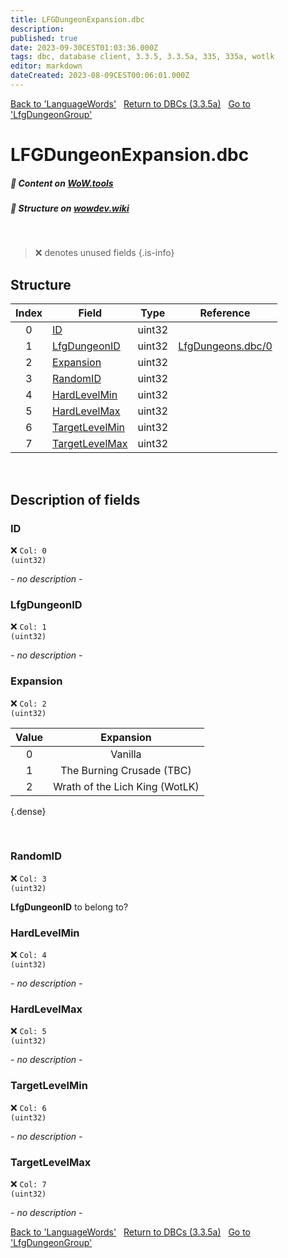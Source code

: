 ```yaml
---
title: LFGDungeonExpansion.dbc
description:
published: true
date: 2023-09-30CEST01:03:36.000Z
tags: dbc, database client, 3.3.5, 3.3.5a, 335, 335a, wotlk
editor: markdown
dateCreated: 2023-08-09CEST00:06:01.000Z
---
```

<a href="https://trinitycore.info/files/DBC/335/languagewords" class="mt-5 v-btn v-btn--depressed v-btn--flat v-btn--outlined theme--light v-size--default darkblue--text text--lighten-3"><span class="v-btn__content"><i aria-hidden="true" class="v-icon notranslate v-icon--left mdi mdi-arrow-left theme--light"></i><span>Back to 'LanguageWords'</span></span></a>&nbsp;&nbsp;&nbsp;<a href="https://trinitycore.info/files/DBC/335/home" class="mt-5 v-btn v-btn--depressed v-btn--flat v-btn--outlined theme--light v-size--default darkblue--text text--lighten-3"><span class="v-btn__content"><i aria-hidden="true" class="v-icon notranslate v-icon--left mdi mdi-home-outline theme--light"></i><span>Return to DBCs (3.3.5a)</span></span></a>&nbsp;&nbsp;&nbsp;<a href="https://trinitycore.info/files/DBC/335/lfgdungeongroup" class="mt-5 v-btn v-btn--depressed v-btn--flat v-btn--outlined theme--light v-size--default darkblue--text text--lighten-3"><span class="v-btn__content"><span>Go to 'LfgDungeonGroup'</span><i aria-hidden="true" class="v-icon notranslate v-icon--right mdi mdi-arrow-right theme--light"></i></span></a>

# LFGDungeonExpansion.dbc
##### :open_book: Content on [WoW.tools](https://wow.tools/dbc/?dbc=lfgdungeonexpansion&build=3.3.5.12340)
##### :pencil: Structure on [wowdev.wiki](https://wowdev.wiki/DB/LFGDungeonExpansion)
&nbsp;

> :x: denotes unused fields
{.is-info}


## Structure

| Index | Field | Type | Reference |
| :---: | --- | :---: | --- |
| 0 | [ID](#id) | uint32 |  |
| 1 | [LfgDungeonID](#lfgdungeonid) | uint32 | [LfgDungeons.dbc/0](/files/DBC/335/lfgdungeons#id) |
| 2 | [Expansion](#expansion) | uint32 |  |
| 3 | [RandomID](#randomid) | uint32 |  |
| 4 | [HardLevelMin](#hardlevelmin) | uint32 |  |
| 5 | [HardLevelMax](#hardlevelmax) | uint32 |  |
| 6 | [TargetLevelMin](#targetlevelmin) | uint32 |  |
| 7 | [TargetLevelMax](#targetlevelmax) | uint32 |  |
&nbsp;
## Description of fields

### ID
:x: <code>Col: 0 (uint32)</code>

*- no description -*
&nbsp;

### LfgDungeonID
:x: <code>Col: 1 (uint32)</code>

*- no description -*
&nbsp;

### Expansion
:x: <code>Col: 2 (uint32)</code>

| Value | Expansion |
| :---: | :---: |
| 0 | Vanilla |
| 1 | The Burning Crusade (TBC) |
| 2 | Wrath of the Lich King (WotLK) |
{.dense}

&nbsp;

### RandomID
:x: <code>Col: 3 (uint32)</code>

**LfgDungeonID** to belong to?
&nbsp;

### HardLevelMin
:x: <code>Col: 4 (uint32)</code>

*- no description -*
&nbsp;

### HardLevelMax
:x: <code>Col: 5 (uint32)</code>

*- no description -*
&nbsp;

### TargetLevelMin
:x: <code>Col: 6 (uint32)</code>

*- no description -*
&nbsp;

### TargetLevelMax
:x: <code>Col: 7 (uint32)</code>

*- no description -*
&nbsp;

<a href="https://trinitycore.info/files/DBC/335/languagewords" class="mt-5 v-btn v-btn--depressed v-btn--flat v-btn--outlined theme--light v-size--default darkblue--text text--lighten-3"><span class="v-btn__content"><i aria-hidden="true" class="v-icon notranslate v-icon--left mdi mdi-arrow-left theme--light"></i><span>Back to 'LanguageWords'</span></span></a>&nbsp;&nbsp;&nbsp;<a href="https://trinitycore.info/files/DBC/335/home" class="mt-5 v-btn v-btn--depressed v-btn--flat v-btn--outlined theme--light v-size--default darkblue--text text--lighten-3"><span class="v-btn__content"><i aria-hidden="true" class="v-icon notranslate v-icon--left mdi mdi-home-outline theme--light"></i><span>Return to DBCs (3.3.5a)</span></span></a>&nbsp;&nbsp;&nbsp;<a href="https://trinitycore.info/files/DBC/335/lfgdungeongroup" class="mt-5 v-btn v-btn--depressed v-btn--flat v-btn--outlined theme--light v-size--default darkblue--text text--lighten-3"><span class="v-btn__content"><span>Go to 'LfgDungeonGroup'</span><i aria-hidden="true" class="v-icon notranslate v-icon--right mdi mdi-arrow-right theme--light"></i></span></a>
